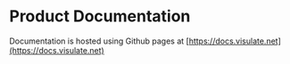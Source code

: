 # Product Documentation

Documentation is hosted using Github pages at [https://docs.visulate.net](https://docs.visulate.net)
